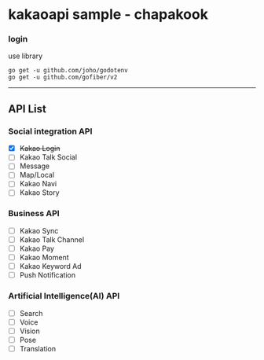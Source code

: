 # kakaoapi sample - chapakook

### login
use library
```
go get -u github.com/joho/godotenv
go get -u github.com/gofiber/v2
```
-----

## API List
### Social integration API
- [x] <span sytle="color:gray">~~Kakao Login~~</span>
- [ ] Kakao Talk Social
- [ ] Message
- [ ] Map/Local
- [ ] Kakao Navi
- [ ] Kakao Story
### Business API
- [ ] Kakao Sync
- [ ] Kakao Talk Channel
- [ ] Kakao Pay
- [ ] Kakao Moment
- [ ] Kakao Keyword Ad
- [ ] Push Notification
### Artificial Intelligence(AI) API
- [ ] Search
- [ ] Voice
- [ ] Vision
- [ ] Pose
- [ ] Translation